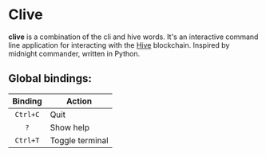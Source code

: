# Clive

**clive** is a combination of the cli and hive words. It's an interactive command line application for interacting with
the [Hive](https://gitlab.syncad.com/hive/hive) blockchain. Inspired by midnight commander, written in Python.

## Global bindings:

| Binding  | Action          |
|:--------:|-----------------|
| `Ctrl+C` | Quit            |
|   `?`    | Show help       |
| `Ctrl+T` | Toggle terminal |
